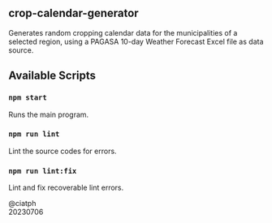 ## crop-calendar-generator

Generates random cropping calendar data for the municipalities of a selected region, using a PAGASA 10-day Weather Forecast Excel file as data source.

## Available Scripts

### `npm start`

Runs the main program.

### `npm run lint`

Lint the source codes for errors.

### `npm run lint:fix`

Lint and fix recoverable lint errors.

@ciatph<br>
20230706
